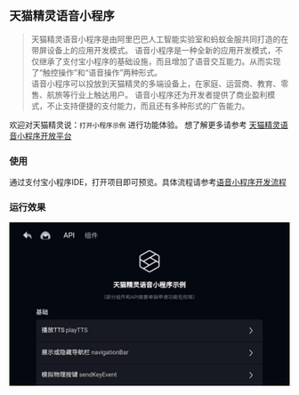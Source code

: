 
## 天猫精灵语音小程序
> 天猫精灵语音小程序是由阿里巴巴人工智能实验室和蚂蚁金服共同打造的在带屏设备上的应用开发模式。
> 语音小程序是一种全新的应用开发模式，不仅继承了支付宝小程序的基础设施，而且增加了语音交互能力。从而实现了“触控操作”和“语音操作”两种形式。     
> 语音小程序可以投放到天猫精灵的多端设备上，在家庭、运营商、教育、零售、航旅等行业上触达用户。
> 语音小程序还为开发者提供了商业盈利模式，不止支持便捷的支付能力，而且还有多种形式的广告能力。

欢迎对天猫精灵说：`打开小程序示例` 进行功能体验。
想了解更多请参考 [天猫精灵语音小程序开放平台](https://www.aligenie.com/doc/365819/fcoa8t)

### 使用
通过支付宝小程序IDE，打开项目即可预览。具体流程请参考[语音小程序开发流程](https://www.aligenie.com/doc/365819/wiz0l2)

### 运行效果
![](/image/genie-apidemo-index.png)
